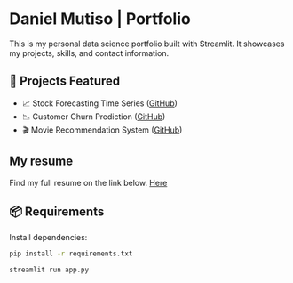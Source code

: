 # Daniel Mutiso | Portfolio

This is my personal data science portfolio built with Streamlit. It showcases my projects, skills, and contact information.

## 🚀 Projects Featured

- 📈 Stock Forecasting Time Series ([GitHub](https://github.com/Sylvia-W-Mwangi/Stocks_forecasting_time_series))
- 📉 Customer Churn Prediction ([GitHub](https://github.com/dantegaucho/Customer-churn))
- 🎬 Movie Recommendation System ([GitHub](https://github.com/dantegaucho/Movie-recommendation-system))

## My resume
Find my full resume on the link below.
[Here](https://drive.google.com/drive/folders/1GKQli3l445pGSjeTwFbF8Yceocf-AWIJ)

## 📦 Requirements

Install dependencies:

```bash
pip install -r requirements.txt
```

```bash
streamlit run app.py

```



